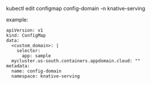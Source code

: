 
kubectl edit configmap config-domain -n knative-serving

example:

```
apiVersion: v1
kind: ConfigMap
data:
  <custom_domain>: |
    selector:
      app: sample
  mycluster.us-south.containers.appdomain.cloud: ""
metadata:
  name: config-domain
  namespace: knative-serving
```

